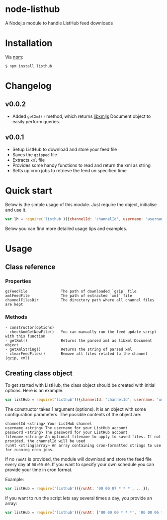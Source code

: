 # node-listhub

A Nodej.s module to handle ListHub feed downloads

# Installation

Via [npm][]:

    $ npm install listhub

# Changelog

## v0.0.2

- Added `getXml()` method, which returns [libxmljs][] Document object to easily perform queries. 

## v0.0.1

- Setup ListHub to download and store your feed file
- Saves the `gzipped` file
- Extracts `xml` file
- Provides some handy functions to read and return the xml as string
- Setts up cron jobs to retrieve the feed on specified time


# Quick start

Below is the simple usage of this module. Just require the object, initialise and use it.

```JavaScript
var lh = require('listhub')({channelId: 'channelId', username: 'username', password: 'pass'});
```

Below you can find more detailed usage tips and examples.

# Usage

## Class reference

### Properties

	gzFeedFile               The path of downloaded `gzip` file 
	xmlFeedFile              The path of extracted `xml` file
	channelFilesDir          The directory path where all channel files are kept

### Methods

	- constructor(options)
	- checkAndGetNewFile()   You can manually run the feed update script with this function
	- getXml()               Returns the parsed xml as libxml Document object
	- getXmlString()         Returns the string of parsed xml
	- clearFeedFiles()       Remove all files related to the channel (gzip, xml)

## Creating class object

 To get started with ListHub, the class object should be created with initial options. Here is an example:

 ```JavaScript
 var listHub = require('listhub')({channelId: 'channelId', username: 'username', password: 'pass'});
 ```

 The constructor takes 1 argument (options). It is an object with some configuration parameters. 
 The possible contents of the object are:

 ```
 channelId <string> Your ListHub channel
 username <string> The username for your ListHub account
 password <string> The password for your ListHub account
 filename <string> An optional filename to apply to saved files. If not provided, the channelId will be used
 runAt <string|array> An array containing cron-formatted strings to use for running cron jobs.
 ```
 
 If no `runAt` is provided, the module will download and store the feed file every day at `00:00:00`.
 If you want to specify your own schedule you can provide your time in cron format.
  
 Example:
  
 ```JavaScript
 var listHub = require('listhub')({runAt: '00 00 07 * * *', ...});
 ```  
 
 If you want to run the script lets say several times a day, you provide an array:
 
 ```JavaScript
 var listHub = require('listhub')({runAt: ['00 00 00 * * *', '00 00 06 * * *', '00 00 12 * * *'], ...});
 ```  
  
  
[npm]: https://npmjs.org
[libxmljs]: https://github.com/polotek/libxmljs